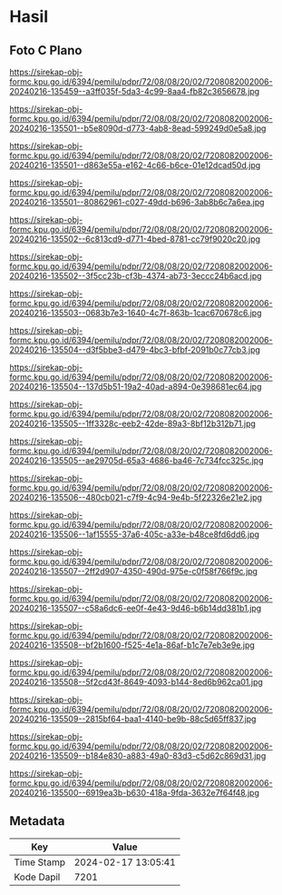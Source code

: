 # Hasil

## Foto C Plano

https://sirekap-obj-formc.kpu.go.id/6394/pemilu/pdpr/72/08/08/20/02/7208082002006-20240216-135459--a3ff035f-5da3-4c99-8aa4-fb82c3656678.jpg

https://sirekap-obj-formc.kpu.go.id/6394/pemilu/pdpr/72/08/08/20/02/7208082002006-20240216-135501--b5e8090d-d773-4ab8-8ead-599249d0e5a8.jpg

https://sirekap-obj-formc.kpu.go.id/6394/pemilu/pdpr/72/08/08/20/02/7208082002006-20240216-135501--d863e55a-e162-4c66-b6ce-01e12dcad50d.jpg

https://sirekap-obj-formc.kpu.go.id/6394/pemilu/pdpr/72/08/08/20/02/7208082002006-20240216-135501--80862961-c027-49dd-b696-3ab8b6c7a6ea.jpg

https://sirekap-obj-formc.kpu.go.id/6394/pemilu/pdpr/72/08/08/20/02/7208082002006-20240216-135502--6c813cd9-d771-4bed-8781-cc79f9020c20.jpg

https://sirekap-obj-formc.kpu.go.id/6394/pemilu/pdpr/72/08/08/20/02/7208082002006-20240216-135502--3f5cc23b-cf3b-4374-ab73-3eccc24b6acd.jpg

https://sirekap-obj-formc.kpu.go.id/6394/pemilu/pdpr/72/08/08/20/02/7208082002006-20240216-135503--0683b7e3-1640-4c7f-863b-1cac670678c6.jpg

https://sirekap-obj-formc.kpu.go.id/6394/pemilu/pdpr/72/08/08/20/02/7208082002006-20240216-135504--d3f5bbe3-d479-4bc3-bfbf-2091b0c77cb3.jpg

https://sirekap-obj-formc.kpu.go.id/6394/pemilu/pdpr/72/08/08/20/02/7208082002006-20240216-135504--137d5b51-19a2-40ad-a894-0e398681ec64.jpg

https://sirekap-obj-formc.kpu.go.id/6394/pemilu/pdpr/72/08/08/20/02/7208082002006-20240216-135505--1ff3328c-eeb2-42de-89a3-8bf12b312b71.jpg

https://sirekap-obj-formc.kpu.go.id/6394/pemilu/pdpr/72/08/08/20/02/7208082002006-20240216-135505--ae29705d-65a3-4686-ba46-7c734fcc325c.jpg

https://sirekap-obj-formc.kpu.go.id/6394/pemilu/pdpr/72/08/08/20/02/7208082002006-20240216-135506--480cb021-c7f9-4c94-9e4b-5f22326e21e2.jpg

https://sirekap-obj-formc.kpu.go.id/6394/pemilu/pdpr/72/08/08/20/02/7208082002006-20240216-135506--1af15555-37a6-405c-a33e-b48ce8fd6dd6.jpg

https://sirekap-obj-formc.kpu.go.id/6394/pemilu/pdpr/72/08/08/20/02/7208082002006-20240216-135507--2ff2d907-4350-490d-975e-c0f58f766f9c.jpg

https://sirekap-obj-formc.kpu.go.id/6394/pemilu/pdpr/72/08/08/20/02/7208082002006-20240216-135507--c58a6dc6-ee0f-4e43-9d46-b6b14dd381b1.jpg

https://sirekap-obj-formc.kpu.go.id/6394/pemilu/pdpr/72/08/08/20/02/7208082002006-20240216-135508--bf2b1600-f525-4e1a-86af-b1c7e7eb3e9e.jpg

https://sirekap-obj-formc.kpu.go.id/6394/pemilu/pdpr/72/08/08/20/02/7208082002006-20240216-135508--5f2cd43f-8649-4093-b144-8ed6b962ca01.jpg

https://sirekap-obj-formc.kpu.go.id/6394/pemilu/pdpr/72/08/08/20/02/7208082002006-20240216-135509--2815bf64-baa1-4140-be9b-88c5d65ff837.jpg

https://sirekap-obj-formc.kpu.go.id/6394/pemilu/pdpr/72/08/08/20/02/7208082002006-20240216-135509--b184e830-a883-49a0-83d3-c5d62c869d31.jpg

https://sirekap-obj-formc.kpu.go.id/6394/pemilu/pdpr/72/08/08/20/02/7208082002006-20240216-135500--6919ea3b-b630-418a-9fda-3632e7f64f48.jpg


## Metadata

| Key        | Value               |
| ---------- | ------------------- |
| Time Stamp | 2024-02-17 13:05:41 |
| Kode Dapil | 7201                |



